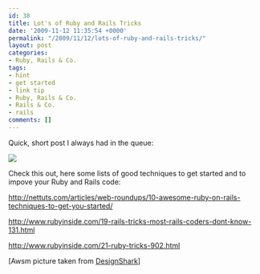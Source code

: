 ```yaml
---
id: 38
title: Lot's of Ruby and Rails Tricks
date: '2009-11-12 11:35:54 +0000'
permalink: "/2009/11/12/lots-of-ruby-and-rails-tricks/"
layout: post
categories:
- Ruby, Rails & Co.
tags:
- hint
- get started
- link tip
- Ruby, Rails & Co.
- Rails & Co.
- rails
comments: []
---
```

Quick, short post I always had in the queue:

![](http://www.designshak.com/wp-content/uploads/2009/08/bruce_on_rails.jpg)

Check this out, here some lists of good techniques to get started and to impove your Ruby and Rails code:

<http://nettuts.com/articles/web-roundups/10-awesome-ruby-on-rails-techniques-to-get-you-started/>

<http://www.rubyinside.com/19-rails-tricks-most-rails-coders-dont-know-131.html>

<http://www.rubyinside.com/21-ruby-tricks-902.html>

[Awsm picture taken from [DesignShark](http://www.designshak.com/blog/ruby-on-rails)]